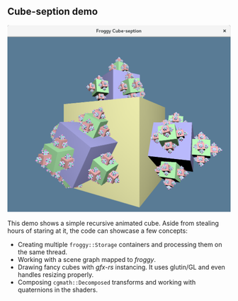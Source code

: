 ## Cube-seption demo

<img src="cube-seption.png" alt="screenshot"/>

This demo shows a simple recursive animated cube. Aside from stealing hours of staring at it, the code can showcase a few concepts:

  - Creating multiple `froggy::Storage` containers and processing them on the same thread.
  - Working with a scene graph mapped to _froggy_.
  - Drawing fancy cubes with _gfx-rs_ instancing. It uses glutin/GL and even handles resizing properly.
  - Composing `cgmath::Decomposed` transforms and working with quaternions in the shaders.
